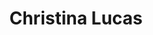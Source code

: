 ---
title:  "Christina Lucas"
username: Christina Lucas
displayname: Christina Lucas
firstname: Christina
initialfirst: C.
lastname: Lucas
position: Wissenschaftliche Mitarbeiterin
start-date: 2000-01-01
category: Forensische Biologie
contact: >-
    <ul>
    <li> Raum 6-132
    <li> Sprechzeiten nach Vereinbarung 
phone: +49 3727 58-1339 
mail: lucas@hs-mittweida.de
profile: assets/images/team/forscherin.png
website: https://www.cb.hs-mittweida.de/mitarbeiterinnen-mitarbeiter-in-ihren-fachgruppen/lucas-christina/
features:
    - feature-title: 
      feature-img: 
      feature-url: 
      feature-note: 
---